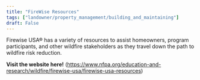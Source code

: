 ```yaml
---
title: "FireWise Resources"
tags: ["landowner/property_management/building_and_maintaining"]
draft: False
---
```


Firewise USA® has a variety of resources to assist homeowners, program participants, and other wildfire stakeholders as they travel down the path to wildfire risk reduction.

**Visit the website here!** (https://www.nfpa.org/education-and-research/wildfire/firewise-usa/firewise-usa-resources)

